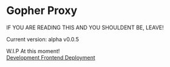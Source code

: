 # Gopher Proxy
IF YOU ARE READING THIS AND YOU SHOULDENT BE, LEAVE!

Current version: alpha v0.0.5

W.I.P At this moment!  
[Development Frontend Deployment](https://gopher-pi.vercel.app/)
